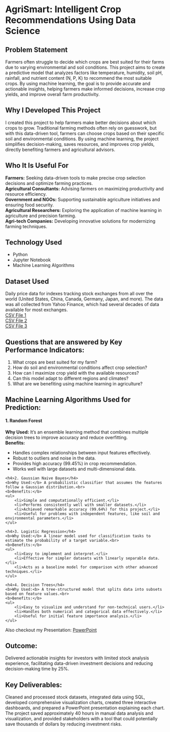 # AgriSmart: Intelligent Crop Recommendations Using Data Science

<h2>Problem Statement</h2>
Farmers often struggle to decide which crops are best suited for their farms due to varying environmental and soil conditions. This project aims to create a predictive model that analyzes factors like temperature, humidity, soil pH, rainfall, and nutrient content (N, P, K) to recommend the most suitable crops. By using machine learning, the goal is to provide accurate and actionable insights, helping farmers make informed decisions, increase crop yields, and improve overall farm productivity.

<h2>Why I Developed This Project</h2>
I created this project to help farmers make better decisions about which crops to grow. Traditional farming methods often rely on guesswork, but with this data-driven tool, farmers can choose crops based on their specific soil and environmental conditions. By using machine learning, the project simplifies decision-making, saves resources, and improves crop yields, directly benefiting farmers and agricultural advisors.

<h2>Who It Is Useful For</h2>
<b>Farmers:</b> Seeking data-driven tools to make precise crop selection decisions and optimize farming practices.<br>
<b>Agricultural Consultants:</b> Advising farmers on maximizing productivity and resource efficiency.<br>
<b>Government and NGOs:</b> Supporting sustainable agriculture initiatives and ensuring food security.<br>
<b>Agricultural Researchers:</b> Exploring the application of machine learning in agriculture and precision farming.<br>
<b>Agri-tech Companies:</b> Developing innovative solutions for modernizing farming techniques.

<h2>Technology Used</h2>
<ul>
  <li>Python</li>
  <li>Jupyter Notebook</li>
  <li>Machine Learning Algorithms</li>
</ul> 

<h2>Dataset Used</h2>
Daily price data for indexes tracking stock exchanges from all over the world (United States, China, Canada, Germany, Japan, and more). The data was all collected from Yahoo Finance, which had several decades of data available for most exchanges.<br>
<a href="https://github.com/PrachiKhatri22/Data-Driven-Stock-Investment-Insights-for-Stakeholders-/blob/main/indexData.csv">CSV File 1 </a> <br>
<a href="https://github.com/PrachiKhatri22/Data-Driven-Stock-Investment-Insights-for-Stakeholders-/blob/main/indexInfo.csv">CSV File 2 </a> <br>
<a href="https://github.com/PrachiKhatri22/Data-Driven-Stock-Investment-Insights-for-Stakeholders-/blob/main/indexProcessed.csv">CSV File 3 </a> <br>

<h2>Questions that are answered by Key Performance Indicators:</h2>
<ol>
  <li>What crops are best suited for my farm?</li>
  <li>How do soil and environmental conditions affect crop selection?</li>
  <li>How can I maximize crop yield with the available resources?</li>
  <li>Can this model adapt to different regions and climates?</li>
  <li>What are we benefiting using machine learning in agriculture?</li>
</ol> 

<h2>Machine Learning Algorithms Used for Prediction:</h2>

<h4>1. Random Forest</h4>
<b>Why Used:</b> It’s an ensemble learning method that combines multiple decision trees to improve accuracy and reduce overfitting.<br>
<b>Benefits:</b>
    <ul>
        <li>Handles complex relationships between input features effectively.</li>
        <li>Robust to outliers and noise in the data.</li>
        <li>Provides high accuracy (99.45%) in crop recommendation.</li>
        <li>Works well with large datasets and multi-dimensional data.</li>
    </ul>

    <h4>2. Gaussian Naive Bayes</h4>
    <b>Why Used:</b> A probabilistic classifier that assumes the features follow a Gaussian distribution.<br>
    <b>Benefits:</b>
    <ul>
        <li>Simple and computationally efficient.</li>
        <li>Performs consistently well with smaller datasets.</li>
        <li>Achieved remarkable accuracy (99.64%) for this project.</li>
        <li>Useful for problems with independent features, like soil and environmental parameters.</li>
    </ul>

    <h4>3. Logistic Regression</h4>
    <b>Why Used:</b> A linear model used for classification tasks to estimate the probability of a target variable.<br>
    <b>Benefits:</b>
    <ul>
        <li>Easy to implement and interpret.</li>
        <li>Effective for simpler datasets with linearly separable data.</li>
        <li>Acts as a baseline model for comparison with other advanced techniques.</li>
    </ul>

    <h4>4. Decision Trees</h4>
    <b>Why Used:<b> A tree-structured model that splits data into subsets based on feature values.<br>
    <b>Benefits:</b>
    <ul>
        <li>Easy to visualize and understand for non-technical users.</li>
        <li>Handles both numerical and categorical data effectively.</li>
        <li>Useful for initial feature importance analysis.</li>
    </ul>

Also checkout my Presentation:
<a href="https://github.com/PrachiKhatri22/Data-Driven-Stock-Investment-Insights-for-Stakeholders-/blob/main/100889770-Stock%20Data%20Analysis.pptx">PowerPoint</a>

<h2>Outcome:</h2>
Delivered actionable insights for investors with limited stock analysis experience, facilitating data-driven investment decisions and reducing decision-making time by 25%.

<h2>Key Deliverables:</h2>

Cleaned and processed stock datasets, integrated data using SQL, developed comprehensive visualization charts, created three interactive dashboards, and prepared a PowerPoint presentation explaining each chart. The project saved approximately 40 hours in manual data analysis and visualization, and provided stakeholders with a tool that could potentially save thousands of dollars by reducing investment risks.







 












